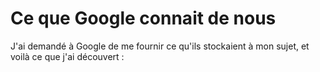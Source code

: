 # Ce que Google connait de nous


J'ai demandé à Google de me fournir ce qu'ils stockaient à mon sujet, et voilà ce que j'ai découvert :


